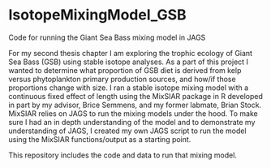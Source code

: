 # IsotopeMixingModel_GSB
Code for running the Giant Sea Bass mixing model in JAGS

For my second thesis chapter I am exploring the trophic ecology of Giant Sea Bass (GSB) using stable isotope analyses. As a part of this project I wanted to determine what proportion of GSB diet is derived from kelp versus phytoplankton primary production sources, and how/if those proportions change with size. I ran a stable isotope mixing model with a continuous fixed effect of length using the MixSIAR package in R developed in part by my advisor, Brice Semmens, and my former labmate, Brian Stock. MixSIAR relies on JAGS to run the mixing models under the hood. To make sure I had an in depth understanding of the model and to demonstrate my understanding of JAGS, I created my own JAGS script to run the model using the MixSIAR functions/output as a starting point.

This repository includes the code and data to run that mixing model.
